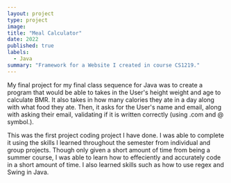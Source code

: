 ```yaml
---
layout: project
type: project
image: 
title: "Meal Calculator"
date: 2022
published: true
labels:
  - Java
summary: "Framework for a Website I created in course CS1219."
---
```


My final project for my final class sequence for Java was to create a program that would be able to takes in the User's height weight and age to calculate BMR. It also takes in how many calories they ate in a day along with what food they ate. Then, it asks for the User's name and email, along with asking their email, validating if it is written correctly (using .com and @ symbol.). 

This was the first project coding project I have done. I was able to complete it using the skills I learned throughout the semester from individual and group projects. Though only given a short amount of time from being a summer course, I was able to learn how to effeciently and accurately code in a short amount of time. I also learned skills such as how to use regex and Swing in Java. 



